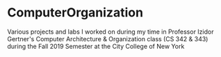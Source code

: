 # ComputerOrganization
Various projects and labs I worked on during my time in Professor Izidor Gertner's Computer Architecture &amp; Organization class (CS 342 &amp; 343) during the Fall 2019 Semester at the City College of New York
